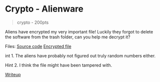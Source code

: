 # Crypto - Alienware

> crypto - 200pts

Aliens have encrypted my very important file! Luckily they forgot to delete the software from the trash folder, can you help me decrypt it?

Files: [Source code](src/word.py) [Encrypted file](src/Stardust-reckoning.txt.enc)

int 1. The aliens have probably not figured out truly random numbers either.

Hint 2. I think the file might have been tampered with.

[Writeup](writeup/writeup.md)
